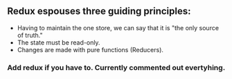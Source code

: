 ## Redux espouses three guiding principles:
- Having to maintain the one store, we can say that it is "the only source of truth."
- The state must be read-only.
- Changes are made with pure functions (Reducers).

### Add redux if you have to. Currently commented out evertyhing.